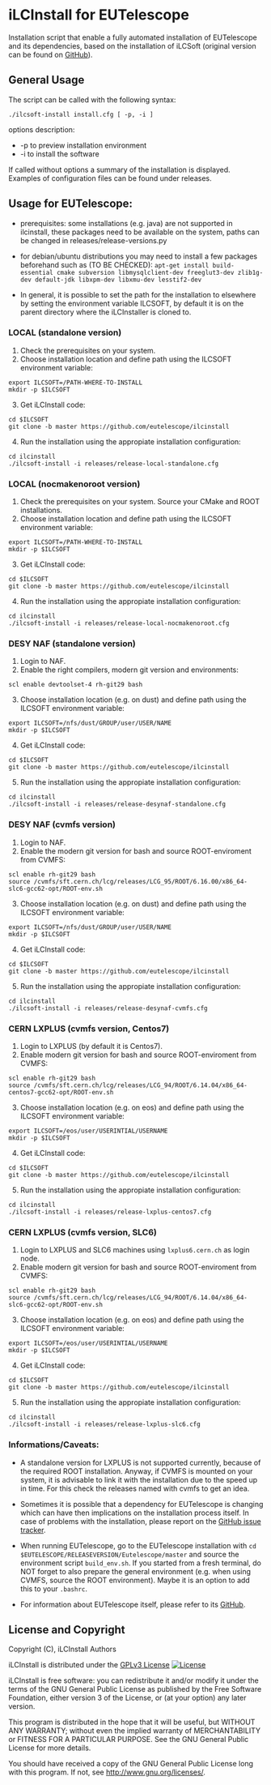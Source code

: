 # iLCInstall for EUTelescope

Installation script that enable a fully automated installation of EUTelescope and its dependencies, based on the installation of iLCSoft (original version can be found on [GitHub](https://github.com/iLCSoft/iLCInstall)).


## General Usage

The script can be called with the following syntax:
```
./ilcsoft-install install.cfg [ -p, -i ]
```
options description:
* -p to preview installation environment
* -i to install the software

If called without options a summary of the installation is displayed. Examples of configuration files can be found under releases.


## Usage for EUTelescope:

* prerequisites: some installations (e.g. java) are not supported in ilcinstall, these packages need to be available on the system, paths can be changed in releases/release-versions.py

* for debian/ubuntu distributions you may need to install a few packages beforehand such as (TO BE CHECKED):
```apt-get install build-essential cmake subversion libmysqlclient-dev freeglut3-dev zlib1g-dev default-jdk libxpm-dev libxmu-dev lesstif2-dev```

* In general, it is possible to set the path for the installation to elsewhere by setting the environment variable ILCSOFT, by default it is on the parent directory where the iLCInstaller is cloned to.

### LOCAL (standalone version)

1. Check the prerequisites on your system.
2. Choose installation location and define path using the ILCSOFT environment variable:
```
export ILCSOFT=/PATH-WHERE-TO-INSTALL
mkdir -p $ILCSOFT
```
3. Get iLCInstall code:
```
cd $ILCSOFT
git clone -b master https://github.com/eutelescope/ilcinstall
```
4. Run the installation using the appropiate installation configuration:
```
cd ilcinstall
./ilcsoft-install -i releases/release-local-standalone.cfg
```

### LOCAL (nocmakenoroot version)

1. Check the prerequisites on your system. Source your CMake and ROOT installations.
2. Choose installation location and define path using the ILCSOFT environment variable:
```
export ILCSOFT=/PATH-WHERE-TO-INSTALL
mkdir -p $ILCSOFT
```
3. Get iLCInstall code:
```
cd $ILCSOFT
git clone -b master https://github.com/eutelescope/ilcinstall
```
4. Run the installation using the appropiate installation configuration:
```
cd ilcinstall
./ilcsoft-install -i releases/release-local-nocmakenoroot.cfg
```

### DESY NAF (standalone version)

1. Login to NAF.
2. Enable the right compilers, modern git version and environments:
```
scl enable devtoolset-4 rh-git29 bash
```
3. Choose installation location (e.g. on dust) and define path using the ILCSOFT environment variable: 
```
export ILCSOFT=/nfs/dust/GROUP/user/USER/NAME
mkdir -p $ILCSOFT
```
4. Get iLCInstall code:
```
cd $ILCSOFT
git clone -b master https://github.com/eutelescope/ilcinstall
```
5. Run the installation using the appropiate installation configuration:
```
cd ilcinstall
./ilcsoft-install -i releases/release-desynaf-standalone.cfg
```

### DESY NAF (cvmfs version)

1. Login to NAF.
2. Enable the modern git version for bash and source ROOT-enviroment from CVMFS:
```
scl enable rh-git29 bash
source /cvmfs/sft.cern.ch/lcg/releases/LCG_95/ROOT/6.16.00/x86_64-slc6-gcc62-opt/ROOT-env.sh
```
3. Choose installation location (e.g. on dust) and define path using the ILCSOFT environment variable:
```
export ILCSOFT=/nfs/dust/GROUP/user/USER/NAME
mkdir -p $ILCSOFT
```
4. Get iLCInstall code:
```
cd $ILCSOFT
git clone -b master https://github.com/eutelescope/ilcinstall
```
5. Run the installation	using the appropiate installation configuration:
```
cd ilcinstall
./ilcsoft-install -i releases/release-desynaf-cvmfs.cfg
```

### CERN LXPLUS (cvmfs version, Centos7)

1. Login to LXPLUS (by default it is Centos7).
2. Enable modern git version for bash and source ROOT-enviroment from CVMFS:
```
scl enable rh-git29 bash
source /cvmfs/sft.cern.ch/lcg/releases/LCG_94/ROOT/6.14.04/x86_64-centos7-gcc62-opt/ROOT-env.sh
```
3. Choose installation location (e.g. on eos) and define path using the ILCSOFT environment variable:
```
export ILCSOFT=/eos/user/USERINTIAL/USERNAME
mkdir -p $ILCSOFT
```
4. Get iLCInstall code:
```
cd $ILCSOFT
git clone -b master https://github.com/eutelescope/ilcinstall
```
5. Run the installation using the appropiate installation configuration:
```
cd ilcinstall
./ilcsoft-install -i releases/release-lxplus-centos7.cfg
```

### CERN LXPLUS (cvmfs version, SLC6)

1. Login to LXPLUS and SLC6 machines using `lxplus6.cern.ch` as login node.
2. Enable modern git version for bash and source ROOT-enviroment from CVMFS:
```
scl enable rh-git29 bash
source /cvmfs/sft.cern.ch/lcg/releases/LCG_94/ROOT/6.14.04/x86_64-slc6-gcc62-opt/ROOT-env.sh
```
3. Choose installation location (e.g. on eos) and define path using the ILCSOFT environment variable:
```
export ILCSOFT=/eos/user/USERINTIAL/USERNAME
mkdir -p $ILCSOFT
```
4. Get iLCInstall code:
```
cd $ILCSOFT
git clone -b master https://github.com/eutelescope/ilcinstall
```
5. Run the installation using the appropiate installation configuration:
```
cd ilcinstall
./ilcsoft-install -i releases/release-lxplus-slc6.cfg
```


### Informations/Caveats:

* A standalone version for LXPLUS is not supported currently, because of the required ROOT installation. Anyway, if
CVMFS is mounted on your system, it is advisable to link it with the installation due to the speed up in time.
For this check the releases named with cvmfs to get an idea.

* Sometimes it is possible that a dependency for EUTelescope is changing which can have then implications on the 
installation process itself. In case of problems with the installation, please report on the 
[GitHub issue tracker](https://github.com/eutelescope/iLCInstall/issues).

* When running EUTelescope, go to the EUTelescope installation with `cd $EUTELESCOPE/RELEASEVERSION/Eutelescope/master`
and source the environment script `build_env.sh`. If you started from a fresh terminal, do NOT forget to also prepare
the general environment (e.g. when using CVMFS, source the ROOT environment). Maybe it is an option to add this to 
your `.bashrc`.

* For information about EUTelescope itself, please refer to its [GitHub](https://github.com/eutelescope/eutelescope).


## License and Copyright
Copyright (C), iLCInstall Authors

iLCInstall is distributed under the [GPLv3 License](http://www.gnu.org/licenses/gpl-3.0.en.html)
[![License](https://www.gnu.org/graphics/gplv3-127x51.png)](https://www.gnu.org/licenses/gpl-3.0.en.html)

iLCInstall is free software: you can redistribute it and/or modify it under the terms of the GNU General Public License as published by the Free Software Foundation, either version 3 of the License, or (at your option) any later version.

This program is distributed in the hope that it will be useful, but WITHOUT ANY WARRANTY; without even the implied warranty of MERCHANTABILITY or FITNESS FOR A PARTICULAR PURPOSE.  See the GNU General Public License for more details.

You should have received a copy of the GNU General Public License long with this program.  If not, see <http://www.gnu.org/licenses/>.
